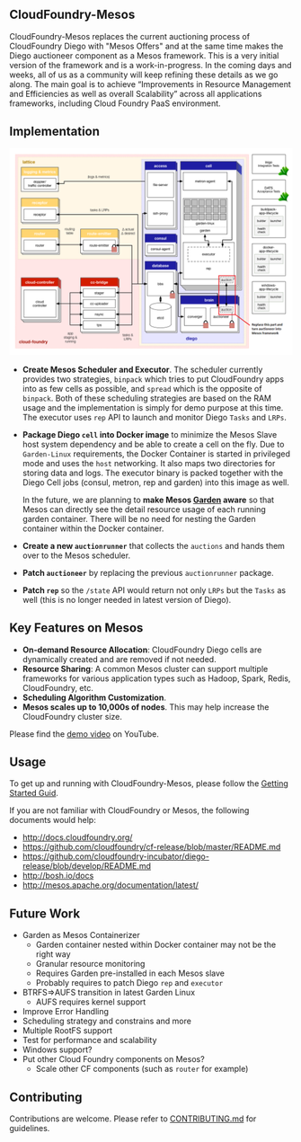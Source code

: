 ## CloudFoundry-Mesos

CloudFoundry-Mesos replaces the current auctioning process of CloudFoundry Diego with "Mesos Offers" and at the same time makes the Diego auctioneer component as a Mesos framework. This is a very initial version of the framework and is a work-in-progress. In the coming days and weeks, all of us as a community will keep refining these details as we go along. The main goal is to achieve “Improvements in Resource Management and Efficiencies as well as overall Scalability” across all applications frameworks, including Cloud Foundry PaaS environment. 


## Implementation

![CloudFoundry-Mesos](./docs/cloudfoundry-mesos.png)

* __Create Mesos Scheduler and Executor__. The scheduler currently provides two strategies,
 `binpack` which tries to put CloudFoundry apps into as few cells as possible, and `spread` which is the opposite of `binpack`.
  Both of these scheduling strategies are based on the RAM usage and the implementation is simply for demo purpose at this time.
  The executor uses `rep` API to launch and monitor Diego `Tasks` and `LRPs`.
* __Package Diego `cell` into Docker image__ to minimize the Mesos Slave host system dependency and be able to create a cell on the fly.
  Due to `Garden-Linux` requirements, the Docker Container is started in privileged mode and uses the `host` networking.
  It also maps two directories for storing data and logs.
  The executor binary is packed together with the Diego Cell jobs (consul, metron, rep and garden) into this image as well.

    In the future, we are planning to __make Mesos [Garden](https://github.com/cloudfoundry-incubator/garden) aware__ so that Mesos can directly see the detail resource usage of each running garden container. There will be no need for nesting the Garden container within the Docker container.

* __Create a new `auctionrunner`__ that collects the `auctions` and hands them over to the Mesos scheduler.
* __Patch `auctioneer`__ by replacing the previous `auctionrunner` package.
* __Patch `rep`__ so the `/state` API would return not only `LRPs` but the `Tasks` as well (this is no longer needed in latest version of Diego).


## Key Features on Mesos

* __On-demand Resource Allocation__: CloudFoundry Diego cells are dynamically created and are removed if not needed.
* __Resource Sharing__: A common Mesos cluster can support multiple frameworks for various application types such as Hadoop, Spark, Redis, CloudFoundry, etc.
* __Scheduling Algorithm Customization__.
* __Mesos scales up to 10,000s of nodes__. This may help increase the CloudFoundry cluster size.

Please find the [demo video](https://youtu.be/2XZK3Mu32-s) on YouTube.

## Usage

To get up and running with CloudFoundry-Mesos, please follow the [Getting Started Guid](./docs/getting-started.md).

If you are not familiar with CloudFoundry or Mesos, the following documents would help:
* http://docs.cloudfoundry.org/
* https://github.com/cloudfoundry/cf-release/blob/master/README.md
* https://github.com/cloudfoundry-incubator/diego-release/blob/develop/README.md
* http://bosh.io/docs
* http://mesos.apache.org/documentation/latest/


## Future Work

* Garden as Mesos Containerizer
    * Garden container nested within Docker container may not be the right way
    * Granular resource monitoring
    * Requires Garden pre-installed in each Mesos slave
    * Probably requires to patch Diego `rep` and `executor`
* BTRFS=>AUFS transition in latest Garden Linux
    * AUFS requires kernel support
* Improve Error Handling
* Scheduling strategy and constrains and more
* Multiple RootFS support
* Test for performance and scalability
* Windows support?
* Put other Cloud Foundry components on Mesos?
    * Scale other CF components (such as `router` for example)


## Contributing
Contributions are welcome. Please refer to [CONTRIBUTING.md](./docs/CONTRIBUTING.md) for guidelines.